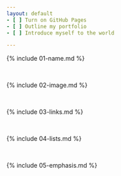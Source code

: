 ```yaml
---
layout: default
- [ ] Turn on GitHub Pages
- [ ] Outline my portfolio
- [ ] Introduce myself to the world

---
```


{% include 01-name.md %}

<br>

{% include 02-image.md %}

<br>

{% include 03-links.md %}

<br>

{% include 04-lists.md %}

<br>

{% include 05-emphasis.md %}